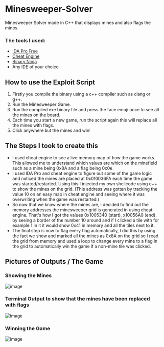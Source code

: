 # Minesweeper-Solver
Minesweeper Solver made in C++ that displays mines and also flags the mines.

### The tools I used:
* [IDA Pro Free](https://www.hex-rays.com/products/ida/support/download.shtml)
* [Cheat Engine](https://github.com/cheat-engine/cheat-engine)
* [Binary Ninja](https://binary.ninja/)
* Any IDE of your choice

## How to use the Exploit Script
1. Firstly you compile the binary using a c++ compiler such as clang or g++.
2. Run the Minesweeper Game.
3. Run the compiled exe binary file and press the face emoji once to see all the mines on the board.
4. Each time you start a new game, run the script again this will replace all the mines with flags.
5. Click anywhere but the mines and win!

## The Steps I took to create this
* I used cheat engine to see a live memory map of how the game works. This allowed me to understand which values are which on the minefield such as a mine being 0x8A and a flag being 0x0e.
* I used IDA Pro and cheat engine to figure out some of the game logic and noticed the mines are placed at 0x010036FA each time the game was started/restarted. Using this I injected my own shellcode using c++ to show the mines on the grid. (This address was gotten by tracking the value 10 on an easy map in cheat engine and seeing where it was overwriting when the game was restarted.)
*  So now that we know where the mines are, I decided to find out the memory addresses the minesweeper grid is generated in using cheat engine. That's how I got the values 0x1005340 (start), x10056A0 (end). by seeing a border of the number 10 around and if I clicked a tile with for example 1 in it it would show 0x41 in memory and all the tiles next to it.
*  The final step is now to flag every flag automatically, I did this by using the fact we show and marked all the mines as 0x8A on the grid so I read the grid from memory and used a loop to change every mine to a flag in the grid to automatically win the game if a non-mine tile was clicked.
  
## Pictures of Outputs / The Game
### Showing the Mines
![image](https://github.com/user-attachments/assets/8f8b50dd-63a7-4b61-a16a-cb1c16540826)

### Terminal Output to show that the mines have been replaced with flags
![image](https://github.com/user-attachments/assets/004aa58e-7783-4450-92fc-0da32896fdbb)

### Winning the Game
![image](https://github.com/user-attachments/assets/e1bda855-9db2-4455-83a8-d92a983a66d0)
